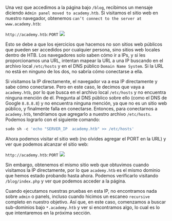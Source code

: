 Una vez que accedimos a la página bajo `/blog`, recibimos un mensaje diciendo `Admin panel moved to academy.htb`. Si visitamos el sitio web en nuestro navegador, obtenemos `can’t connect to the server at www.academy.htb`:

`http://academy.htb:PORT`
![](https://academy.hackthebox.com/storage/modules/54/web_fnb_cant_connect_academy.jpg)

Esto se debe a que los ejercicios que hacemos no son sitios web públicos que pueden ser accedidos por cualquier persona, sino sitios web locales dentro de HTB. Los navegadores solo saben cómo ir a IPs, y si les proporcionamos una URL, intentan mapear la URL a una IP buscando en el archivo local `/etc/hosts` y en el DNS público `Domain Name System`. Si la URL no está en ninguno de los dos, no sabría cómo conectarse a ella.

Si visitamos la IP directamente, el navegador va a esa IP directamente y sabe cómo conectarse. Pero en este caso, le decimos que vaya a `academy.htb`, por lo que busca en el archivo local `/etc/hosts` y no encuentra ninguna mención de él. Pregunta al DNS público sobre ello (como el DNS de Google `8.8.8.8`) y no encuentra ninguna mención, ya que no es un sitio web público, y finalmente falla en conectarse. Entonces, para conectarnos a `academy.htb`, tendríamos que agregarlo a nuestro archivo `/etc/hosts`. Podemos lograrlo con el siguiente comando:

```r
sudo sh -c 'echo "SERVER_IP  academy.htb" >> /etc/hosts'
```

Ahora podemos visitar el sitio web (no olvides agregar el PORT en la URL) y ver que podemos alcanzar el sitio web:

`http://academy.htb:PORT`
![](https://academy.hackthebox.com/storage/modules/54/web_fnb_main_site.jpg)

Sin embargo, obtenemos el mismo sitio web que obtuvimos cuando visitamos la IP directamente, por lo que `academy.htb` es el mismo dominio que hemos estado probando hasta ahora. Podemos verificarlo visitando `/blog/index.php` y ver que podemos acceder a la página.

Cuando ejecutamos nuestras pruebas en esta IP, no encontramos nada sobre `admin` o panels, incluso cuando hicimos un escaneo `recursive` completo en nuestro objetivo. Así que, en este caso, comenzamos a buscar sub-dominios bajo `*.academy.htb` y ver si encontramos algo, lo cual es lo que intentaremos en la próxima sección.